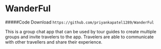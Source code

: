 # WanderFul

#####Code Download
`https://github.com/priyankapatel1289/WanderFul`

This is a group chat app that can be used by tour guides to create multiple groups and invite travelers to the app. Travelers are able to communicate with other travellers and share their experience. 